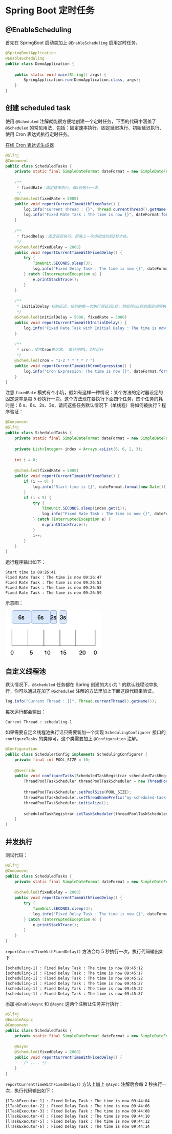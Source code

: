 # Spring Boot 定时任务

## @EnableScheduling

首先在 SpringBoot 启动类加上 `@EnableScheduling` 启用定时任务。

```java
@SpringBootApplication
@EnableScheduling
public class DemoApplication {

    public static void main(String[] args) {
        SpringApplication.run(DemoApplication.class, args);
    }
}
```

## 创建 scheduled task

使用 `@Scheduled` 注解就能很方便地创建一个定时任务，下面的代码中涵盖了 `@Scheduled` 的常见用法，包括：固定速率执行、固定延迟执行、初始延迟执行、使用 Cron 表达式执行定时任务。

[在线 Cron 表达式生成器](http://cron.qqe2.com/)

```java
@Slf4j
@Component
public class ScheduledTasks {
    private static final SimpleDateFormat dateFormat = new SimpleDateFormat("HH:mm:ss");

    /**
     * fixedRate：固定速率执行。每5秒执行一次。
     */
    @Scheduled(fixedRate = 5000)
    public void reportCurrentTimeWithFixedRate() {
        log.info("Current Thread : {}", Thread.currentThread().getName());
        log.info("Fixed Rate Task : The time is now {}", dateFormat.format(new Date()));
    }

    /**
     * fixedDelay：固定延迟执行。距离上一次调用成功后2秒才执。
     */
    @Scheduled(fixedDelay = 2000)
    public void reportCurrentTimeWithFixedDelay() {
        try {
            TimeUnit.SECONDS.sleep(3);
            log.info("Fixed Delay Task : The time is now {}", dateFormat.format(new Date()));
        } catch (InterruptedException e) {
            e.printStackTrace();
        }
    }

    /**
     * initialDelay:初始延迟。任务的第一次执行将延迟5秒，然后将以5秒的固定间隔执行。
     */
    @Scheduled(initialDelay = 5000, fixedRate = 5000)
    public void reportCurrentTimeWithInitialDelay() {
        log.info("Fixed Rate Task with Initial Delay : The time is now {}", dateFormat.format(new Date()));
    }

    /**
     * cron：使用Cron表达式。　每分钟的1，2秒运行
     */
    @Scheduled(cron = "1-2 * * * * ? ")
    public void reportCurrentTimeWithCronExpression() {
        log.info("Cron Expression: The time is now {}", dateFormat.format(new Date()));
    }
}
```

注意 `fixedRate` 模式有个小坑，假如有这样一种情况：某个方法的定时器设定的固定速率是每 5 秒执行一次。这个方法现在要执行下面四个任务，四个任务的耗时是：6 s、6s、2s、3s，请问这些任务默认情况下（单线程）将如何被执行？程序验证：

```java
@Component
@Slf4j
public class ScheduledTasks {
    private static final SimpleDateFormat dateFormat = new SimpleDateFormat("HH:mm:ss");

    private List<Integer> index = Arrays.asList(6, 6, 2, 3);

    int i = 0;

    @Scheduled(fixedRate = 5000)
    public void reportCurrentTimeWithFixedRate() {
        if (i == 0) {
            log.info("Start time is {}", dateFormat.format(new Date()));
        }
        if (i < 5) {
            try {
                TimeUnit.SECONDS.sleep(index.get(i));
                log.info("Fixed Rate Task : The time is now {}", dateFormat.format(new Date()));
            } catch (InterruptedException e) {
                e.printStackTrace();
            }
            i++;
        }
    }
}
```

运行程序输出如下：

```
Start time is 09:26:41
Fixed Rate Task : The time is now 09:26:47
Fixed Rate Task : The time is now 09:26:53
Fixed Rate Task : The time is now 09:26:55
Fixed Rate Task : The time is now 09:26:59
```

示意图：

![fixedRate](/IMAGES/2019/SpringBoot-定时任务/fixedRate.png)

## 自定义线程池

默认情况下，`@Scheduled` 任务都在 Spring 创建的大小为 1 的默认线程池中执行，你可以通过在加了 `@Scheduled` 注解的方法里加上下面这段代码来验证。

```java
log.info("Current Thread : {}", Thread.currentThread().getName());
```

每次运行都会输出：

```
Current Thread : scheduling-1
```

如果需要自定义线程池执行话只需要新加一个实现 `SchedulingConfigurer` 接口的 `configureTasks` 的类即可，这个类需要加上 `@Configuration` 注解。

```java
@Configuration
public class SchedulerConfig implements SchedulingConfigurer {
    private final int POOL_SIZE = 10;

    @Override
    public void configureTasks(ScheduledTaskRegistrar scheduledTaskRegistrar) {
        ThreadPoolTaskScheduler threadPoolTaskScheduler = new ThreadPoolTaskScheduler();

        threadPoolTaskScheduler.setPoolSize(POOL_SIZE);
        threadPoolTaskScheduler.setThreadNamePrefix("my-scheduled-task-pool-");
        threadPoolTaskScheduler.initialize();

        scheduledTaskRegistrar.setTaskScheduler(threadPoolTaskScheduler);
    }
}
```

## 并发执行

测试代码：

```java
@Slf4j
@Component
public class ScheduledTasks {
    private static final SimpleDateFormat dateFormat = new SimpleDateFormat("HH:mm:ss");

    @Scheduled(fixedDelay = 2000)
    public void reportCurrentTimeWithFixedDelay() {
        try {
            TimeUnit.SECONDS.sleep(3);
            log.info("Fixed Delay Task : The time is now {}", dateFormat.format(new Date()));
        } catch (InterruptedException e) {
            e.printStackTrace();
        }
    }
}
```

`reportCurrentTimeWithFixedDelay()` 方法会每 5 秒执行一次，执行代码输出如下：

```
[scheduling-1] : Fixed Delay Task : The time is now 09:45:12
[scheduling-1] : Fixed Delay Task : The time is now 09:45:17
[scheduling-1] : Fixed Delay Task : The time is now 09:45:22
[scheduling-1] : Fixed Delay Task : The time is now 09:45:27
[scheduling-1] : Fixed Delay Task : The time is now 09:45:32
[scheduling-1] : Fixed Delay Task : The time is now 09:45:37
```

添加 `@EnableAsync` 和 `@Async` 这两个注解让任务并行执行：

```java
@Slf4j
@EnableAsync
@Component
public class ScheduledTasks {
    private static final SimpleDateFormat dateFormat = new SimpleDateFormat("HH:mm:ss");

    @Async
    @Scheduled(fixedDelay = 2000)
    public void reportCurrentTimeWithFixedDelay() {
        /* .... */
    }
}
```

`reportCurrentTimeWithFixedDelay()` 方法上加上 `@Async` 注解后会每 2 秒执行一次，执行代码输出如下：

```
[lTaskExecutor-1] : Fixed Delay Task : The time is now 09:44:04
[lTaskExecutor-2] : Fixed Delay Task : The time is now 09:44:06
[lTaskExecutor-3] : Fixed Delay Task : The time is now 09:44:08
[lTaskExecutor-4] : Fixed Delay Task : The time is now 09:44:10
[lTaskExecutor-5] : Fixed Delay Task : The time is now 09:44:12
[lTaskExecutor-6] : Fixed Delay Task : The time is now 09:44:14
```
